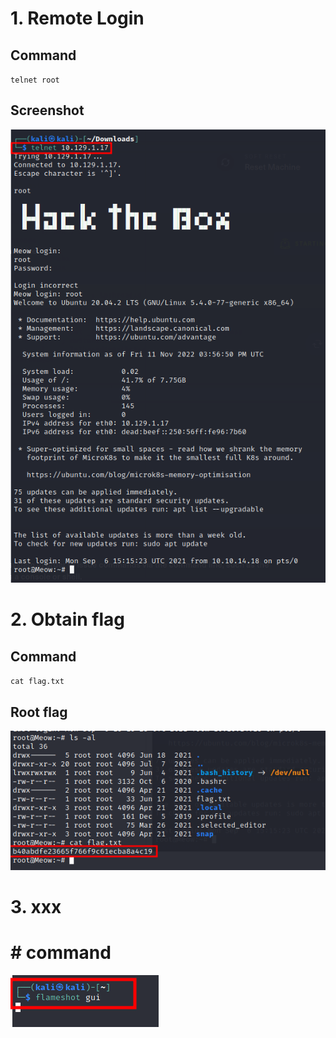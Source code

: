 # 1. Remote Login
## Command
`telnet root`

## Screenshot
  ![90696c474e98091c66dd657ab21a3d28.png](../_resources/90696c474e98091c66dd657ab21a3d28.png)

# 2. Obtain flag
## Command
`cat flag.txt`
## Root flag
  ![5b946c162ea823d8414d1cfcf61ba0cf.png](../_resources/5b946c162ea823d8414d1cfcf61ba0cf.png)
  
  # 3. xxx
  # # command
  ![3f6fb622a4ca382698270b926887a855.png](../_resources/3f6fb622a4ca382698270b926887a855.png)